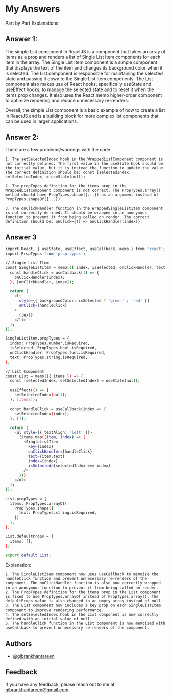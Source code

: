 # My Answers

Part by Part Explanations:



## Answer 1:
The simple List component in ReactJS is a component that takes an array of items as a prop and renders a list of Single List Item components for each item in the array. The Single List Item component is a simple component that displays the text of the item and changes its background color when it is selected. The List component is responsible for maintaining the selected state and passing it down to the Single List Item components. The List component also makes use of React hooks, specifically useState and useEffect hooks, to manage the selected state and to reset it when the items prop changes. It also uses the React.memo higher-order component to optimize rendering and reduce unnecessary re-renders.

Overall, the simple List component is a basic example of how to create a list in ReactJS and is a building block for more complex list components that can be used in larger applications.



## Answer 2:
There are a few problems/warnings with the code:

    1. The setSelectedIndex hook in the WrappedListComponent component is not correctly defined. The first value in the useState hook should be the initial value, but it is instead the function to update the value. The correct definition should be: const [selectedIndex, setSelectedIndex] = useState(null);

    2. The propTypes definition for the items prop in the WrappedListComponent component is not correct. The PropTypes.array() method should have PropTypes.shape({...}) as an argument instead of PropTypes.shapeOf({...}).

    3. The onClickHandler function in the WrappedSingleListItem component is not correctly defined. It should be wrapped in an anonymous function to prevent it from being called on render. The correct definition should be: onClick={() => onClickHandler(index)}.

## Answer 3

```bash
import React, { useState, useEffect, useCallback, memo } from 'react';
import PropTypes from 'prop-types';

// Single List Item
const SingleListItem = memo(({ index, isSelected, onClickHandler, text }) => {
  const handleClick = useCallback(() => {
    onClickHandler(index);
  }, [onClickHandler, index]);

  return (
    <li
      style={{ backgroundColor: isSelected ? 'green' : 'red' }}
      onClick={handleClick}
    >
      {text}
    </li>
  );
});

SingleListItem.propTypes = {
  index: PropTypes.number.isRequired,
  isSelected: PropTypes.bool.isRequired,
  onClickHandler: PropTypes.func.isRequired,
  text: PropTypes.string.isRequired,
};

// List Component
const List = memo(({ items }) => {
  const [selectedIndex, setSelectedIndex] = useState(null);

  useEffect(() => {
    setSelectedIndex(null);
  }, [items]);

  const handleClick = useCallback(index => {
    setSelectedIndex(index);
  }, []);

  return (
    <ul style={{ textAlign: 'left' }}>
      {items.map((item, index) => (
        <SingleListItem
          key={index}
          onClickHandler={handleClick}
          text={item.text}
          index={index}
          isSelected={selectedIndex === index}
        />
      ))}
    </ul>
  );
});

List.propTypes = {
  items: PropTypes.arrayOf(
    PropTypes.shape({
      text: PropTypes.string.isRequired,
    })
  ),
};

List.defaultProps = {
  items: [],
};

export default List;

```
Explanation:

    1. The SingleListItem component now uses useCallback to memoize the handleClick function and prevent unnecessary re-renders of the component. The onClickHandler function is also now correctly wrapped in an anonymous function to prevent it from being called on render.
    2. The PropTypes definition for the items prop in the List component is fixed to use PropTypes.arrayOf instead of PropTypes.array(). The defaultProps value is also changed to an empty array instead of null.
    3. The List component now includes a key prop on each SingleListItem component to improve rendering performance.
    4. The setSelectedIndex hook in the List component is now correctly defined with an initial value of null.
    5. The handleClick function in the List component is now memoized with useCallback to prevent unnecessary re-renders of the component.


## Authors

- [@gibrankhantareen](https://www.github.com/gibrankhantareen)


## Feedback

If you have any feedback, please reach out to me at gibrankhantareen@gmail.com
